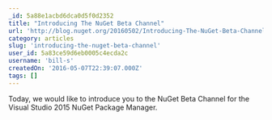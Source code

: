```yaml
---
_id: 5a88e1acbd6dca0d5f0d2352
title: "Introducing The NuGet Beta Channel"
url: 'http://blog.nuget.org/20160502/Introducing-The-NuGet-Beta-Channel.html'
category: articles
slug: 'introducing-the-nuget-beta-channel'
user_id: 5a83ce59d6eb0005c4ecda2c
username: 'bill-s'
createdOn: '2016-05-07T22:39:07.000Z'
tags: []
---
```


Today, we would like to introduce you to the NuGet Beta Channel for the Visual Studio 2015 NuGet Package Manager.
